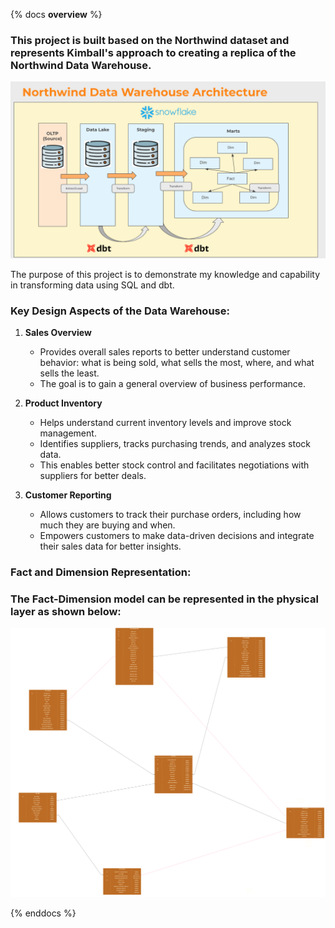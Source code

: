 {% docs __overview__ %}

### This project is built based on the Northwind dataset and represents Kimball's approach to creating a replica of the Northwind Data Warehouse.

![Input Schema](assets/architecture.png)

The purpose of this project is to demonstrate my knowledge and capability in transforming data using SQL and dbt.

### Key Design Aspects of the Data Warehouse:

1. **Sales Overview**

   - Provides overall sales reports to better understand customer behavior: what is being sold, what sells the most, where, and what sells the least.
   - The goal is to gain a general overview of business performance.

2. **Product Inventory**

   - Helps understand current inventory levels and improve stock management.
   - Identifies suppliers, tracks purchasing trends, and analyzes stock data.
   - This enables better stock control and facilitates negotiations with suppliers for better deals.

3. **Customer Reporting**
   - Allows customers to track their purchase orders, including how much they are buying and when.
   - Empowers customers to make data-driven decisions and integrate their sales data for better insights.

### Fact and Dimension Representation:

### The Fact-Dimension model can be represented in the physical layer as shown below:

![Fact-Dimension Model](assets/northwind_physical.png)

{% enddocs %}
